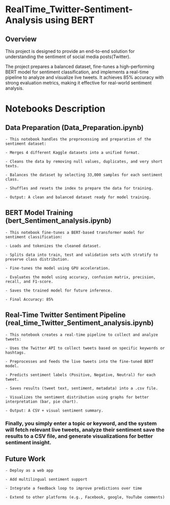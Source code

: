 # RealTime_Twitter-Sentiment-Analysis using BERT
## Overview
This project is designed to provide an end-to-end solution for understanding the sentiment of social media posts(Twitter). 

The project prepares a balanced dataset, fine-tunes a high-performing BERT model for sentiment classification, and implements a real-time pipeline to analyze and visualize live tweets. It achieves 85% accuracy with strong evaluation metrics, making it effective for real-world sentiment analysis.

# Notebooks Description

## Data Preparation (Data_Preparation.ipynb)
    - This notebook handles the preprocessing and preparation of the sentiment dataset:

    - Merges 4 different Kaggle datasets into a unified format.

    - Cleans the data by removing null values, duplicates, and very short texts.

    - Balances the dataset by selecting 33,000 samples for each sentiment class.

    - Shuffles and resets the index to prepare the data for training.

    - Output: A clean and balanced dataset ready for model training. 

## BERT Model Training (bert_Sentiment_analysis.ipynb)
    - This notebook fine-tunes a BERT-based transformer model for sentiment classification:

    - Loads and tokenizes the cleaned dataset.

    - Splits data into train, test and validation sets with stratify to preserve class distribution.

    - Fine-tunes the model using GPU acceleration.

    - Evaluates the model using accuracy, confusion matrix, precision, recall, and F1-score.

    - Saves the trained model for future inference.

    - Final Accuracy: 85%

## Real-Time Twitter Sentiment Pipeline (real_time_Twitter_Sentiment_analysis.ipynb)
    - This notebook creates a real-time pipeline to collect and analyze tweets:

    - Uses the Twitter API to collect tweets based on specific keywords or hashtags.

    - Preprocesses and feeds the live tweets into the fine-tuned BERT model.

    - Predicts sentiment labels (Positive, Negative, Neutral) for each tweet.

    - Saves results (tweet text, sentiment, metadata) into a .csv file.

    - Visualizes the sentiment distribution using graphs for better interpretation (bar, pie chart).

    - Output: A CSV + visual sentiment summary.

### Finally, you simply enter a topic or keyword, and the system will fetch relevant live tweets, analyze their sentiment save the results to a CSV file, and generate visualizations for better sentiment insight.

## Future Work

    - Deploy as a web app 

    - Add multilingual sentiment support

    - Integrate a feedback loop to improve predictions over time

    - Extend to other platforms (e.g., Facebook, google, YouTube comments)

